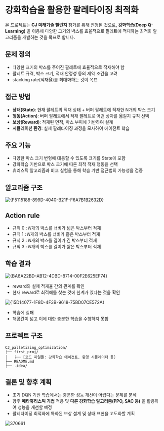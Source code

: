 # 강화학습을 활용한 팔레타이징 최적화

본 프로젝트는 **CJ 미래기술 챌린지** 참가를 위해 진행된 것으로, **강화학습(Deep Q-Learning)** 을 이용해 다양한 크기의 박스를 효율적으로 팔레트에 적재하는 최적화 알고리즘을 개발하는 것을 목표로 합니다.

## 문제 정의
- 다양한 크기의 박스를 주어진 팔레트에 효율적으로 적재해야 함
- 팔레트 규격, 박스 크기, 적재 안정성 등의 제약 조건을 고려
- stacking rate(적재율)를 최대화하는 것이 목표

## 접근 방법
- **상태(State)**: 현재 팔레트의 적재 상태 + 버퍼 팔레트에 적재한 N개의 박스 크기
- **행동(Action)**: 버퍼 팔레트에서 적재 팔레트로 어떤 상자를 옮길지 규칙 선택
- **보상(Reward)**: 적재된 면적, 박스 부피에 기반하여 설계
- **시뮬레이션 환경**: 실제 팔레타이징 과정을 모사하여 에이전트 학습

## 주요 기능
- 다양한 박스 크기 변형에 대응할 수 있도록 크기를 State에 포함
- 강화학습 기반으로 박스 크기에 따른 최적 적재 행동을 선택
- 휴리스틱 알고리즘과 비교 실험을 통해 학습 기반 접근법의 가능성을 검증

## 알고리즘 구조
![{F5115188-899D-4040-B21F-F6A7B1B2632D}](https://github.com/user-attachments/assets/7ed8363f-f5fb-4659-9af2-d954350966aa)

## Action rule
- 규칙 0 : 𝑁개의 박스를 너비가 넓은 박스부터 적재
- 규칙 1 : 𝑁개의 박스를 너비가 좁은 박스부터 적재 
- 규칙 2 : 𝑁개의 박스를 길이가 긴 박스부터 적재
- 규칙 3 : 𝑁개의 박스를 길이가 짧은 박스부터 적재

## 학습 결과

![{BA6A22BD-AB12-4DBD-8714-00F2E625EF74}](https://github.com/user-attachments/assets/6346b3e8-47ed-4edd-a2d3-40f4470e74a9)
- reward와 실제 적재율 간의 관계를 확인
- 현재 reward로 최적해를 찾는 것에 한계가 있다는 것을 확인

![{15D14077-1F8D-4F3B-9618-75BD07CE572A}](https://github.com/user-attachments/assets/d0245340-d106-4b4c-bf71-d7c04613ae8b)
- 학습에 실패
- 해공간이 넓고 이에 대한 충분한 학습을 수행하지 못함


## 프로젝트 구조
```
CJ_palletizing_optimization/
├── first_proj/
│   ├── [코드 파일들: 강화학습 에이전트, 환경 시뮬레이터 등]
├── README.md
├── .idea/
```

## 결론 및 향후 계획
- 초기 DQN 기반 학습에서는 충분한 성능 개선이 어렵다는 문제를 분석
- 향후 **메타휴리스틱 기법** 적용 및 **다른 강화학습 알고리즘(PPO, SAC 등)** 을 활용하여 성능을 개선할 예정
- 팔레타이징 최적화에 특화된 보상 설계 및 상태 표현을 고도화할 계획

![370661](https://github.com/user-attachments/assets/db50845e-606c-422a-88ef-b8cf42a5320a)
